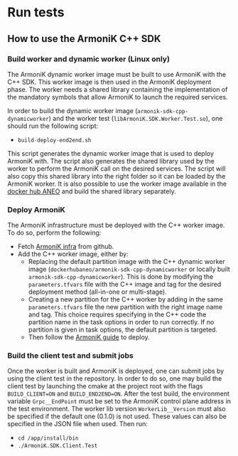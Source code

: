 # Run tests

## How to use the ArmoniK C++ SDK

### Build worker and dynamic worker (Linux only)

The ArmoniK dynamic worker image must be built to use ArmoniK with the C++ SDK. This worker image is then used in the ArmoniK deployment phase. The worker needs a shared library containing the implementation of the mandatory symbols that allow  ArmoniK to launch the required services.

In order to build the dynamic worker image (```armonik-sdk-cpp-dynamicworker```) and the worker test (```libArmoniK.SDK.Worker.Test.so```), one should run the following script:
- ```build-deploy-end2end.sh```

This script generates the dynamic worker image that is used to deploy ArmoniK with. The script also generates the shared library used by the worker to perform the ArmoniK call on the desired services.  The script will also copy this shared library into the right folder so it can be loaded by the ArmoniK worker.
It is also possible to use the worker image available in the [docker hub ANEO](https://hub.docker.com/r/dockerhubaneo/armonik-sdk-cpp-dynamicworker) and build the shared library separately.

### Deploy ArmoniK

The ArmoniK infrastructure must be deployed with the C++ worker image. To do so, perform the following:
- Fetch [ArmoniK infra](https://github.com/aneoconsulting/ArmoniK) from github.
- Add the C++ worker image, either by:
  - Replacing the default partition image with the C++ dynamic worker image (```dockerhubaneo/armonik-sdk-cpp-dynamicworker``` or locally built ```armonik-sdk-cpp-dynamicworker```). This is done by modifying the ```parameters.tfvars``` file with the C++ image and tag for the desired deployment method (all-in-one or multi-stage).
  - Creating a new partition for the C++ worker by adding in the same ```parameters.tfvars``` file the new partition with the right image name and tag. This choice requires specifying in the C++ code the partition name in the task options in order to run correctly. If no partition is given in task options, the default partition is targeted.
  - Then follow the [ArmoniK guide](https://aneoconsulting.github.io/ArmoniK/installation/linux/deployment) to deploy.

### Build the client test and submit jobs

Once the worker is built and ArmoniK is deployed, one can submit jobs by using the client test in the repository. In order to do so, one may build the client test by launching the cmake at the project root with the flags ```BUILD_CLIENT=ON``` and ```BUILD_END2END=ON```.
After the test build, the environment variable ```Grpc__EndPoint``` must be set to the ArmoniK control plane address in the test environment. The worker lib version ```WorkerLib__Version``` must also be specified if the default one (0.1.0) is not used. These values can also be specified in the JSON file when used. Then run:
- ```cd /app/install/bin```
- ```./ArmoniK.SDK.Client.Test```
